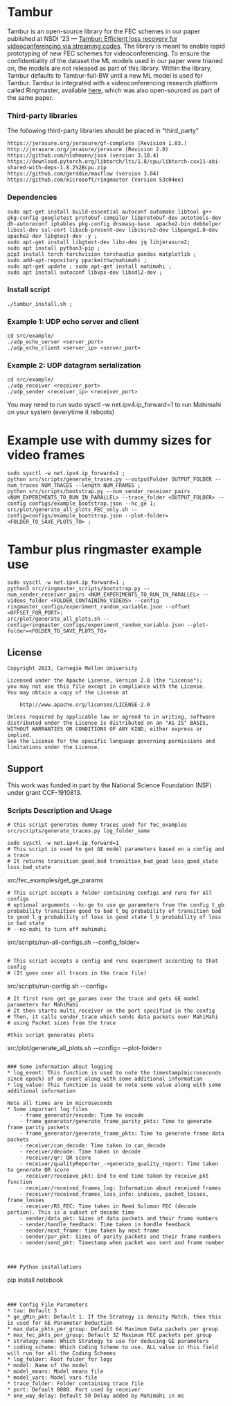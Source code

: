 # Tambur

Tambur is an open-source library for the FEC schemes in our paper published at NSDI '23 — [Tambur: Efficient loss recovery for videoconferencing via streaming
codes](https://www.usenix.org/conference/nsdi23/presentation/rudow). The library is meant to enable rapid prototyping of new FEC schemes for videoconferencing. To ensure the confidentiality of the dataset the ML models used in our paper were trianed on, the models are not released as part of this library. Within the library, Tambur defaults to Tambur-full-BW until a new ML model is used for Tambur. 
Tambur is integrated with a videoconferencing research platform called Ringmaster, available [here](https://github.com/microsoft/ringmaster), which was also open-sourced as part of the same paper. 


### Third-party libraries
The following third-party libraries should be placed in "third_party"
```
https://jerasure.org/jerasure/gf-complete (Revision 1.03.)
http://jerasure.org/jerasure/jerasure (Revision 2.0)
https://github.com/nlohmann/json (version 3.10.4)
https://download.pytorch.org/libtorch/lts/1.8/cpu/libtorch-cxx11-abi-shared-with-deps-1.8.2%2Bcpu.zip 
https://github.com/gerddie/maxflow (version 3.04)
https://github.com/microsoft/ringmaster (Version 53c04ee)
```

### Dependencies
```
sudo apt-get install build-essential autoconf automake libtool g++ pkg-config googletest protobuf-compiler libprotobuf-dev autotools-dev dh-autoreconf iptables pkg-config dnsmasq-base  apache2-bin debhelper libssl-dev ssl-cert libxcb-present-dev libcairo2-dev libpango1.0-dev apache2-dev libgtest-dev -y ; 
sudo apt-get install libgtest-dev libz-dev jq libjerasure2; 
sudo apt install python3-pip ; 
pip3 install torch torchvision torchaudio pandas matplotlib ;
sudo add-apt-repository ppa:keithw/mahimahi ; 
sudo apt-get update ; sudo apt-get install mahimahi ; 
sudo apt install autoconf libvpx-dev libsdl2-dev ;
```

### Install script
```
./tambur_install.sh ;
```


### Example 1: UDP echo server and client

```
cd src/example/
./udp_echo_server <server_port>
./udp_echo_client <server_ip> <server_port>
```

### Example 2: UDP datagram serialization

```
cd src/example/
./udp_receiver <receiver_port>
./udp_sender <receiver_ip> <receiver_port>
```


You may need to run sudo sysctl -w net.ipv4.ip_forward=1 to run Mahimahi on your system (everytime it reboots)

# Example use with dummy sizes for video frames 
```
sudo sysctl -w net.ipv4.ip_forward=1 ;
python src/scripts/generate_traces.py --outputFolder OUTPUT_FOLDER --num_traces NUM_TRACES --length NUM_FRAMES ;
python src/scripts/bootstrap.py --num_sender_receiver_pairs <NUM_EXPERIMENTS_TO_RUN_IN_PARALLEL> --trace_folder <OUTPUT_FOLDER> --config configs/example_bootstrap.json --hc_ge 1; 
src/plot/generate_all_plots_FEC_only.sh --config=configs/example_bootstrap.json --plot-folder=<FOLDER_TO_SAVE_PLOTS_TO> ; 
```

# Tambur plus ringmaster example use
```
sudo sysctl -w net.ipv4.ip_forward=1 ;
python3 src/ringmaster_scripts/bootstrap.py --num_sender_receiver_pairs <NUM_EXPERIMENTS_TO_RUN_IN_PARALLEL> --videos_folder <FOLDER_CONTAINING_VIDEOS> --config ringmaster_configs/experiment_random_variable.json --offset <OFFSET_FOR_PORT>;
src/plot/generate_all_plots.sh --config=ringmaster_configs/experiment_random_variable.json --plot-folder=<FOLDER_TO_SAVE_PLOTS_TO>
```

## License
```
Copyright 2023, Carnegie Mellon University

Licensed under the Apache License, Version 2.0 (the "License");
you may not use this file except in compliance with the License.
You may obtain a copy of the License at

    http://www.apache.org/licenses/LICENSE-2.0

Unless required by applicable law or agreed to in writing, software
distributed under the License is distributed on an "AS IS" BASIS,
WITHOUT WARRANTIES OR CONDITIONS OF ANY KIND, either express or implied.
See the License for the specific language governing permissions and
limitations under the License.
```

## Support
This work was funded in part by the National Science Foundation (NSF) under grant CCF-1910813.

### Scripts Description and Usage
```
# this script generates dummy traces used for fec_examples
src/scripts/generate_traces.py log_folder_name

sudo sysctl -w net.ipv4.ip_forward=1
# This script is used to get GE model parameters based on a config and a trace
# It returns transition_good_bad transition_bad_good loss_good_state loss_bad_state
```
src/fec_examples/get_ge_params  <config> <trace> 
```
# This script accepts a folder containing configs and runs for all configs
# optional arguments --hc-ge to use ge parameters from the config t_gb probability transition good to bad t_bg probability of transition bad to good l_g probability of loss in good state l_b probability of loss in bad state
# --no-mahi to turn off mahimahi
```
src/scripts/run-all-configs.sh --config_folder=<path>
```

# This script accepts a config and runs experiment according to that config 
# (It goes over all traces in the trace file)
```
src/scripts/run-config.sh --config=<path>
```
# It first runs get_ge_params over the trace and gets GE model parameters for MahiMahi
# It then starts multi_receiver on the port specified in the config
# Then, it calls sender_trace which sends data packets over MahiMahi
# using Packet sizes from the trace

#this script generates plots
```
src/plot/generate_all_plots.sh --config=<path> --plot-folder=<path>
```

### Some information about logging
* log_event: This function is used to note the timestamp(microseconds since epoch) of an event along with some additional information
* log_value: This function is used to note some value along with some additional information

Note all times are in microseconds
* Some important log files
    - frame_generator/encode: Time to encode
    - frame_generator/generate_frame_parity_pkts: Time to generate frame parity packets
    - frame_generator/generate_frame_pkts: Time to generate frame data packets
    - receiver/can_decode: Time taken in can_decode
    - receiver/decode: Time taken in decode
    - receiver/qr: QR score
    - receiver/qualityReporter_->generate_quality_report: Time taken to generate QR score
    - receiver/receieve_pkt: End to end time taken by receive_pkt function
    - receiver/received_frames_log: Information about received frames
    - receiver/received_frames_loss_info: indices, packet_losses, frame_losses
    - receiver/RS_FEC: Time taken in Reed Solomon FEC (decode portion). This is a subset of decode time
    - sender/data_pkt: Sizes of data packets and their frame numbers
    - sender/handle_feedback: Time taken in handle feedback
    - sender/next_frame: time taken by next frame
    - sender/par_pkt: Sizes of parity packets and their frame numbers
    - sender/send_pkt: Timestamp when packet was sent and frame number



### Python installations
```
pip install notebook
```


### Config File Parameters
* tau: Default 3
* ge_gMin_pkt: Default 1. If the Strategy is density Match, then this is used for GE Parameter Deduction
* max_data_pkts_per_group: Default 64 Maximum Data packets per group 
* max_fec_pkts_per_group: Default 32 Maximum FEC packets per group 
* strategy_name: Which Strategy to use for deducing GE parameters
* coding_scheme: Which Coding Scheme to use. ALL value in this field will run for all the Coding Schemes
* log_folder: Root folder for logs
* model: Name of the model
* model_means: Model means file
* model_vars: Model vars file
* trace_folder: Folder containing trace file
* port: Default 8080. Port used by receiver
* one_way_delay: Default 50 Delay added by Mahimahi in ms

